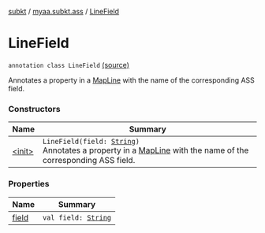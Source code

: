 [subkt](../../index.md) / [myaa.subkt.ass](../index.md) / [LineField](./index.md)

# LineField

`annotation class LineField` [(source)](https://github.com/Myaamori/SubKt/blob/master/src/main/kotlin/myaa/subkt/ass/parser.kt#L258)

Annotates a property in a [MapLine](../-map-line/index.md) with the name of the corresponding ASS field.

### Constructors

| Name | Summary |
|---|---|
| [&lt;init&gt;](-init-.md) | `LineField(field: `[`String`](https://kotlinlang.org/api/latest/jvm/stdlib/kotlin/-string/index.html)`)`<br>Annotates a property in a [MapLine](../-map-line/index.md) with the name of the corresponding ASS field. |

### Properties

| Name | Summary |
|---|---|
| [field](field.md) | `val field: `[`String`](https://kotlinlang.org/api/latest/jvm/stdlib/kotlin/-string/index.html) |
